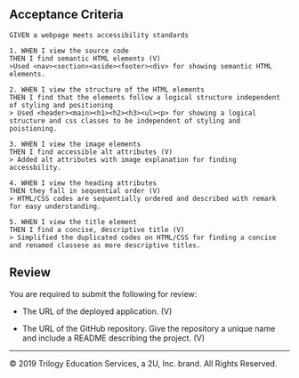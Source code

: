 ## Acceptance Criteria

```
GIVEN a webpage meets accessibility standards

1. WHEN I view the source code
THEN I find semantic HTML elements (V)
>Used <nav><section><aside><footer><div> for showing semantic HTML elements. 

2. WHEN I view the structure of the HTML elements
THEN I find that the elements follow a logical structure independent of styling and positioning
> Used <header><main><h1><h2><h3><ul><p> for showing a logical structure and css classes to be independent of styling and poistioning.  

3. WHEN I view the image elements
THEN I find accessible alt attributes (V)
> Added alt attributes with image explanation for finding accessbility.  

4. WHEN I view the heading attributes
THEN they fall in sequential order (V)
> HTML/CSS codes are sequentially ordered and described with remark for easy understanding.

5. WHEN I view the title element
THEN I find a concise, descriptive title (V)
> Simplified the duplicated codes on HTML/CSS for finding a concise and renamed classese as more descriptive titles.
```

## Review

You are required to submit the following for review:

* The URL of the deployed application. (V)

* The URL of the GitHub repository. Give the repository a unique name and include a README describing the project. (V)

- - -
© 2019 Trilogy Education Services, a 2U, Inc. brand. All Rights Reserved.
